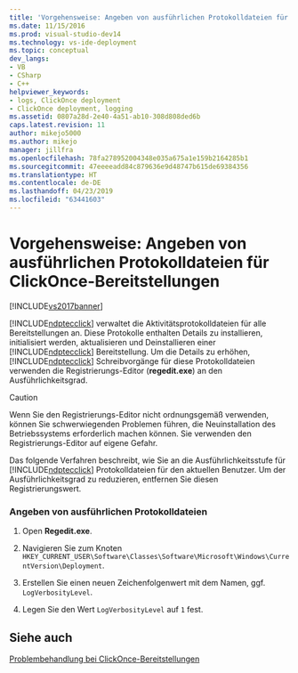 ```yaml
---
title: 'Vorgehensweise: Angeben von ausführlichen Protokolldateien für ClickOnce-Bereitstellungen | Microsoft-Dokumentation'
ms.date: 11/15/2016
ms.prod: visual-studio-dev14
ms.technology: vs-ide-deployment
ms.topic: conceptual
dev_langs:
- VB
- CSharp
- C++
helpviewer_keywords:
- logs, ClickOnce deployment
- ClickOnce deployment, logging
ms.assetid: 0807a28d-2e40-4a51-ab10-308d808ded6b
caps.latest.revision: 11
author: mikejo5000
ms.author: mikejo
manager: jillfra
ms.openlocfilehash: 78fa278952004348e035a675a1e159b2164285b1
ms.sourcegitcommit: 47eeeeadd84c879636e9d48747b615de69384356
ms.translationtype: HT
ms.contentlocale: de-DE
ms.lasthandoff: 04/23/2019
ms.locfileid: "63441603"
---
```

# <a name="how-to-specify-verbose-log-files-for-clickonce-deployments"></a>Vorgehensweise: Angeben von ausführlichen Protokolldateien für ClickOnce-Bereitstellungen
[!INCLUDE[vs2017banner](../includes/vs2017banner.md)]

[!INCLUDE[ndptecclick](../includes/ndptecclick-md.md)] verwaltet die Aktivitätsprotokolldateien für alle Bereitstellungen an. Diese Protokolle enthalten Details zu installieren, initialisiert werden, aktualisieren und Deinstallieren einer [!INCLUDE[ndptecclick](../includes/ndptecclick-md.md)] Bereitstellung. Um die Details zu erhöhen, [!INCLUDE[ndptecclick](../includes/ndptecclick-md.md)] Schreibvorgänge für diese Protokolldateien verwenden die Registrierungs-Editor (**regedit.exe**) an den Ausführlichkeitsgrad.  
  
> [!CAUTION]
> Wenn Sie den Registrierungs-Editor nicht ordnungsgemäß verwenden, können Sie schwerwiegenden Problemen führen, die Neuinstallation des Betriebssystems erforderlich machen können. Sie verwenden den Registrierungs-Editor auf eigene Gefahr.  
  
 Das folgende Verfahren beschreibt, wie Sie an die Ausführlichkeitsstufe für [!INCLUDE[ndptecclick](../includes/ndptecclick-md.md)] Protokolldateien für den aktuellen Benutzer. Um der Ausführlichkeitsgrad zu reduzieren, entfernen Sie diesen Registrierungswert.  
  
### <a name="to-specify-verbose-log-files"></a>Angeben von ausführlichen Protokolldateien  
  
1. Open **Regedit.exe**.  
  
2. Navigieren Sie zum Knoten `HKEY_CURRENT_USER\Software\Classes\Software\Microsoft\Windows\CurrentVersion\Deployment`.  
  
3. Erstellen Sie einen neuen Zeichenfolgenwert mit dem Namen, ggf. `LogVerbosityLevel`.  
  
4. Legen Sie den Wert `LogVerbosityLevel` auf `1` fest.  
  
## <a name="see-also"></a>Siehe auch  
 [Problembehandlung bei ClickOnce-Bereitstellungen](../deployment/troubleshooting-clickonce-deployments.md)
